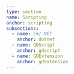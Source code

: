 ```yaml
---
type: section
name: Scripting
anchor: scripting
subsections:
  - name: C#/.NET
    anchor: dotnet
  - name: GDScript
    anchor: gdscript
  - name: GDExtension
    anchor: gdextension
---
```


